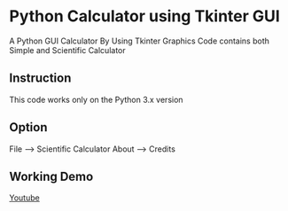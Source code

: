 # Python Calculator using Tkinter GUI
A Python GUI Calculator By Using Tkinter Graphics
Code contains both Simple and Scientific Calculator

## Instruction
This code works only on the Python 3.x version

## Option
File --> Scientific Calculator
About --> Credits

## Working Demo
[Youtube](https://www.youtube.com/watch?v=wUCoZFe2Mns)
